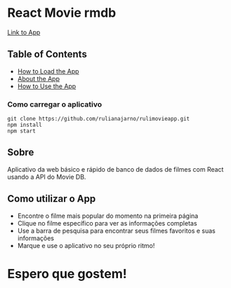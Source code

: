 # React Movie rmdb

[Link to App](rulimovieappforcubos.surge.sh)

## Table of Contents

- [How to Load the App](#comocarregaroaplicativo)
- [About the App](#sobre)
- [How to Use the App](#como-utilizar-o-app)

### Como carregar o aplicativo

```
git clone https://github.com/rulianajarno/rulimovieapp.git
npm install
npm start
```

## Sobre

Aplicativo da web básico e rápido de banco de dados de filmes com React usando a API do Movie DB.

## Como utilizar o App

- Encontre o filme mais popular do momento na primeira página
- Clique no filme específico para ver as informações completas
- Use a barra de pesquisa para encontrar seus filmes favoritos e suas informações
- Marque e use o aplicativo no seu próprio ritmo!

# Espero que gostem!
